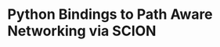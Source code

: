 Python Bindings to Path Aware Networking via SCION
==================================================
